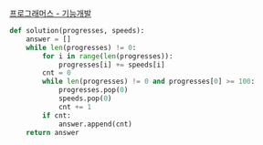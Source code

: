 [프로그래머스 - 기능개발](https://programmers.co.kr/learn/courses/30/lessons/42586)

```python
def solution(progresses, speeds):
    answer = []
    while len(progresses) != 0:
        for i in range(len(progresses)):
            progresses[i] += speeds[i]
        cnt = 0
        while len(progresses) != 0 and progresses[0] >= 100:
            progresses.pop(0)
            speeds.pop(0)
            cnt += 1
        if cnt:
            answer.append(cnt)    
    return answer
```
